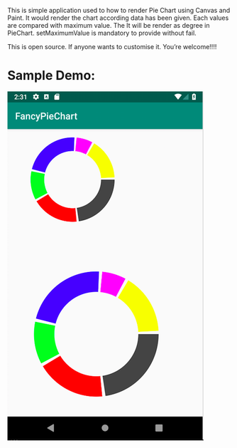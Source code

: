 
This is simple application used to how to render Pie Chart using Canvas and Paint. It would render the chart according data has been given. Each values are compared with maximum value. The It will be render as degree in PieChart.
setMaximumValue is mandatory to provide without fail.

This is open source. If anyone wants to customise it. You’re welcome!!!!

# Sample Demo:

![Overview](screenshots/Screenshot_2018.png)

